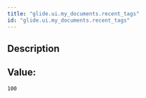 ```yaml
---
title: "glide.ui.my_documents.recent_tags"
id: "glide.ui.my_documents.recent_tags"
---
```

## Description



## Value: 
```
100
```
